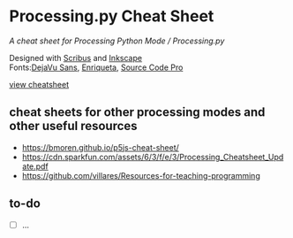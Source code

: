 # Processing.py Cheat Sheet

*A cheat sheet for Processing Python Mode / Processing.py*

Designed with [Scribus](https://www.scribus.net/) and [Inkscape](https://inkscape.org/)  
Fonts:[DejaVu Sans](https://dejavu-fonts.github.io/), [Enriqueta](https://fonts.google.com/specimen/Enriqueta), [Source Code Pro](https://fonts.google.com/specimen/Source+Code+Pro)

[view cheatsheet](https://...)

## cheat sheets for other processing modes and other useful resources

* https://bmoren.github.io/p5js-cheat-sheet/
* https://cdn.sparkfun.com/assets/6/3/f/e/3/Processing_Cheatsheet_Update.pdf
* https://github.com/villares/Resources-for-teaching-programming

## to-do

- [ ] ...
